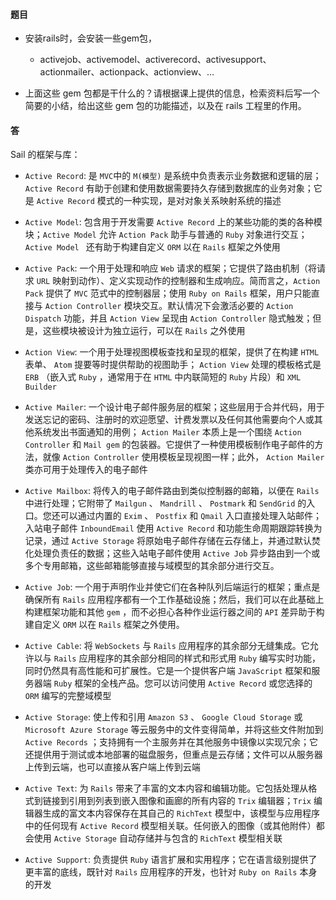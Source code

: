 #### 题目

- 安装rails时，会安装一些gem包，
  - activejob、activemodel、activerecord、activesupport、actionmailer、actionpack、actionview、…

- 上面这些 gem 包都是干什么的？请根据课上提供的信息，检索资料后写一个简要的小结，给出这些 gem 包的功能描述，以及在 rails 工程里的作用。

#### 答

Sail 的框架与库：

- `Active Record`: 是 `MVC`中的 `M(模型)` 是系统中负责表示业务数据和逻辑的层；`Active Record` 有助于创建和使用数据需要持久存储到数据库的业务对象；它是 `Active Record` 模式的一种实现，是对对象关系映射系统的描述

- `Active Model`: 包含用于开发需要 `Active Record` 上的某些功能的类的各种模块；`Active Model` 允许 `Action Pack` 助手与普通的 `Ruby` 对象进行交互；`Active Model ` 还有助于构建自定义 `ORM` 以在 `Rails` 框架之外使用

- `Active Pack`: 一个用于处理和响应 `Web` 请求的框架；它提供了路由机制（将请求 `URL` 映射到动作）、定义实现动作的控制器和生成响应。简而言之，`Action Pack` 提供了 `MVC` 范式中的控制器层；使用 `Ruby on Rails` 框架，用户只能直接与 `Action Controller` 模块交互。默认情况下会激活必要的 `Action Dispatch` 功能，并且 `Action View` 呈现由 `Action Controller` 隐式触发；但是，这些模块被设计为独立运行，可以在 `Rails` 之外使用

- `Action View`: 一个用于处理视图模板查找和呈现的框架，提供了在构建 `HTML` 表单、 `Atom` 提要等时提供帮助的视图助手； `Action View` 处理的模板格式是 `ERB` （嵌入式 `Ruby` ，通常用于在 `HTML` 中内联简短的 `Ruby` 片段）和 `XML Builder`

- `Active Mailer`: 一个设计电子邮件服务层的框架；这些层用于合并代码，用于发送忘记的密码、注册时的欢迎愿望、计费发票以及任何其他需要向个人或其他系统发出书面通知的用例； `Action Mailer`  本质上是一个围绕 `Action Controller` 和 `Mail gem` 的包装器。它提供了一种使用模板制作电子邮件的方法，就像 `Action Controller` 使用模板呈现视图一样；此外， `Action Mailer` 类亦可用于处理传入的电子邮件

- `Active Mailbox`: 将传入的电子邮件路由到类似控制器的邮箱，以便在 `Rails` 中进行处理；它附带了 `Mailgun` 、 `Mandrill` 、 `Postmark` 和 `SendGrid` 的入口。您还可以通过内置的 `Exim` 、 `Postfix` 和 `Qmail` 入口直接处理入站邮件；入站电子邮件 `InboundEmail` 使用 `Active Record` 和功能生命周期跟踪转换为记录，通过 `Active Storage` 将原始电子邮件存储在云存储上，并通过默认焚化处理负责任的数据；这些入站电子邮件使用 `Active Job` 异步路由到一个或多个专用邮箱，这些邮箱能够直接与域模型的其余部分进行交互。

- `Active Job`: 一个用于声明作业并使它们在各种队列后端运行的框架；重点是确保所有 `Rails` 应用程序都有一个工作基础设施；然后，我们可以在此基础上构建框架功能和其他 `gem` ，而不必担心各种作业运行器之间的 `API` 差异助于构建自定义 `ORM` 以在 `Rails` 框架之外使用。

- `Active Cable`: 将 `WebSockets` 与 `Rails` 应用程序的其余部分无缝集成。它允许以与 `Rails` 应用程序的其余部分相同的样式和形式用 `Ruby` 编写实时功能，同时仍然具有高性能和可扩展性。它是一个提供客户端 `JavaScript` 框架和服务器端 `Ruby` 框架的全栈产品。您可以访问使用 `Active Record` 或您选择的 `ORM` 编写的完整域模型

- `Active Storage`: 使上传和引用 `Amazon S3` 、 `Google Cloud Storage` 或 `Microsoft Azure Storage` 等云服务中的文件变得简单，并将这些文件附加到 `Active Records` ；支持拥有一个主服务并在其他服务中镜像以实现冗余；它还提供用于测试或本地部署的磁盘服务，但重点是云存储；文件可以从服务器上传到云端，也可以直接从客户端上传到云端

- `Active Text`: 为 `Rails` 带来了丰富的文本内容和编辑功能。它包括处理从格式到链接到引用到列表到嵌入图像和画廊的所有内容的 `Trix` 编辑器；`Trix` 编辑器生成的富文本内容保存在其自己的 `RichText` 模型中，该模型与应用程序中的任何现有 `Active Record` 模型相关联。任何嵌入的图像（或其他附件）都会使用 `Active Storage` 自动存储并与包含的 `RichText` 模型相关联

- `Active Support`: 负责提供 `Ruby` 语言扩展和实用程序；它在语言级别提供了更丰富的底线，既针对 `Rails` 应用程序的开发，也针对 `Ruby on Rails` 本身的开发
